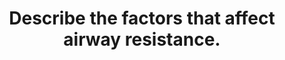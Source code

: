 ---
title: "Describe the factors that affect airway resistance."
entityType: SAQ
exam: PEX
college: ANZCA
year: 1999
sitting: B
question: 3
passRate: 60
EC_expectedDomains:
- "The examiners expected a brief description of the following factors which contribute to airway resistance: The upper airway The calibre of the lower airways. This can be varied by factors in the lumen, the tone of the bronchi, factors in the wall of the airway, and factors external to the airway such as dynamic compression. Examples of these factors were expected. Whether the airflow is laminar or turbulent. The likelihood of turbulent flow is determined by Reynold's number. A description of the factors (preferably with formulas) affecting the resistance to laminar and turbulent flow was expected. The volume of the lung."
EC_extraCredit:
- "A hyperbolic relationship exists between lung volume and airway resistance."
EC_errorsCommon:
- "Many candidates wasted time through poor technique. Repeating the question, or writing an introductory paragraph does not answer the question and wastes valuable time."
- "Many candidates focused in detail on some parts of the topic but ignored others. This scored full marks for part of the question but no marks for unmentioned parts of the topic. Many candidates gave detailed and impressive accounts of the resistance to laminar and turbulent flow, but ignored other factors contributing to airway resistance, such as lung volume."
- "Some candidates confused factors contributing to lung compliance with airway resistance. Others confused factors affecting pulmonary vascular resistance with airway resistance. Measurement of airway resistance was not asked, and was not required in an answer."
resources:
---